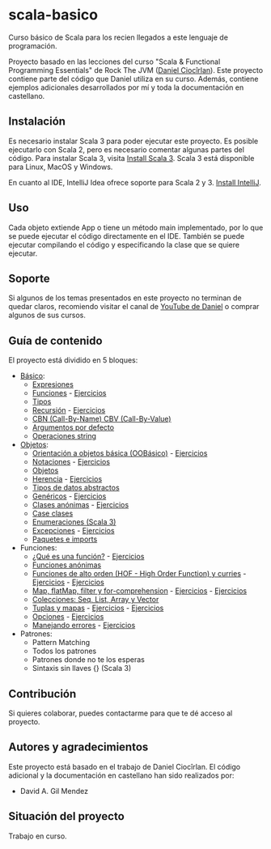 # scala-basico
Curso básico de Scala para los recien llegados a este lenguaje de programación.

Proyecto basado en las lecciones del curso "Scala & Functional Programming Essentials" de Rock The JVM
([Daniel Ciocîrlan](https://github.com/rockthejvm)). Este proyecto contiene parte del código que Daniel utiliza en su
curso. Además, contiene ejemplos adicionales desarrollados por mí y toda la documentación en castellano.

## Instalación

Es necesario instalar Scala 3 para poder ejecutar este proyecto. Es posible ejecutarlo con Scala 2, pero es necesario
comentar algunas partes del código. Para instalar Scala 3, visita
[Install Scala 3](https://scala-lang.org/download/scala3.html). Scala 3 está disponible para Linux, MacOS y Windows.

En cuanto al IDE, IntelliJ Idea ofrece soporte para Scala 2 y 3. [Install IntelliJ](https://www.jetbrains.com/idea/).

## Uso

Cada objeto extiende App o tiene un método main implementado, por lo que se puede ejecutar el código directamente en el
IDE. También se puede ejecutar compilando el código y especificando la clase que se quiere ejecutar.

## Soporte

Si algunos de los temas presentados en este proyecto no terminan de quedar claros, recomiendo visitar el canal de
[YouTube de Daniel](https://www.youtube.com/c/rockthejvm) o comprar algunos de sus cursos.

## Guía de contenido

El proyecto está dividido en 5 bloques:
 - [Básico](https://github.com/dagmendez/scala-basico/tree/main/src/main/scala/lecciones/parte1Basico):
   - [Expresiones](https://github.com/dagmendez/scala-basico/blob/main/src/main/scala/lecciones/parte1Basico/Expresiones.scala)
   - [Funciones](https://github.com/dagmendez/scala-basico/blob/main/src/main/scala/lecciones/parte1Basico/Funciones.scala) - [Ejercicios](https://github.com/dagmendez/scala-basico/blob/main/src/main/scala/ejercicios/parte1Basico/FuncionesEnunciado.scala)
   - [Tipos](https://github.com/dagmendez/scala-basico/blob/main/src/main/scala/lecciones/parte1Basico/Tipos.scala)
   - [Recursión](https://github.com/dagmendez/scala-basico/blob/main/src/main/scala/lecciones/parte1Basico/Recursion.scala) - [Ejercicios](https://github.com/dagmendez/scala-basico/blob/main/src/main/scala/ejercicios/parte1Basico/RecursionEnunciado.scala)
   - [CBN (Call-By-Name) CBV (Call-By-Value)](https://github.com/dagmendez/scala-basico/blob/main/src/main/scala/lecciones/parte1Basico/CBNvsCBV.scala)
   - [Argumentos por defecto](https://github.com/dagmendez/scala-basico/blob/main/src/main/scala/lecciones/parte1Basico/ArgumentosPorDefecto.scala)
   - [Operaciones string](https://github.com/dagmendez/scala-basico/blob/main/src/main/scala/lecciones/parte1Basico/OperacionesStrings.scala)
 - [Objetos]():
   - [Orientación a objetos básica (OOBásico)](https://github.com/dagmendez/scala-basico/blob/main/src/main/scala/lecciones/parte2Objetos/OOBasico.scala) - [Ejercicios](https://github.com/dagmendez/scala-basico/blob/main/src/main/scala/ejercicios/parte2Objetos/OOBasicoEnunciado.scala)
   - [Notaciones](https://github.com/dagmendez/scala-basico/blob/main/src/main/scala/lecciones/parte2Objetos/Notaciones.scala) - [Ejercicios](https://github.com/dagmendez/scala-basico/blob/main/src/main/scala/ejercicios/parte2Objetos/NotacionesEnunciado.scala)
   - [Objetos](https://github.com/dagmendez/scala-basico/blob/main/src/main/scala/lecciones/parte2Objetos/Objetos.scala)
   - [Herencia](https://github.com/dagmendez/scala-basico/blob/main/src/main/scala/lecciones/parte2Objetos/Herencia.scala) - [Ejercicios](https://github.com/dagmendez/scala-basico/blob/main/src/main/scala/ejercicios/parte2Objetos/ColeccionEnunciado.scala)
   - [Tipos de datos abstractos](https://github.com/dagmendez/scala-basico/blob/main/src/main/scala/lecciones/parte2Objetos/TiposDeDatosAbstractos.scala)
   - [Genéricos](https://github.com/dagmendez/scala-basico/blob/main/src/main/scala/lecciones/parte2Objetos/Genericos.scala) - [Ejercicios](https://github.com/dagmendez/scala-basico/blob/main/src/main/scala/ejercicios/parte2Objetos/ColeccionGenericaEnunciado.scala)
   - [Clases anónimas](https://github.com/dagmendez/scala-basico/blob/main/src/main/scala/lecciones/parte2Objetos/ClasesAnonimas.scala) - [Ejercicios](https://github.com/dagmendez/scala-basico/blob/main/src/main/scala/ejercicios/parte2Objetos/ColeccionExtendidaEnunciado.scala)
   - [Case clases](https://github.com/dagmendez/scala-basico/blob/main/src/main/scala/lecciones/parte2Objetos/CaseClasses.scala)
   - [Enumeraciones (Scala 3)](https://github.com/dagmendez/scala-basico/blob/main/src/main/scala/lecciones/parte2Objetos/Enumeraciones.scala)
   - [Excepciones](https://github.com/dagmendez/scala-basico/blob/main/src/main/scala/lecciones/parte2Objetos/Excepciones.scala) - [Ejercicios](https://github.com/dagmendez/scala-basico/blob/main/src/main/scala/ejercicios/parte2Objetos/ExcepcionesEnunciado.scala)
   - [Paquetes e imports](https://github.com/dagmendez/scala-basico/blob/main/src/main/scala/lecciones/parte2Objetos/PaquetesEImports.scala)
 - Funciones:
   - [¿Qué es una función?](https://github.com/dagmendez/scala-basico/blob/main/src/main/scala/lecciones/parte3Funciones/QueEsUnaFuncion.scala) - [Ejercicios](https://github.com/dagmendez/scala-basico/blob/main/src/main/scala/ejercicios/parte3Funciones/ColeccionFuncionalEnunciado.scala)
   - [Funciones anónimas](https://github.com/dagmendez/scala-basico/blob/main/src/main/scala/lecciones/parte3Funciones/FuncionesAnonimas.scala)
   - [Funciones de alto orden (HOF - High Order Function) y curries](https://github.com/dagmendez/scala-basico/blob/main/src/main/scala/lecciones/parte3Funciones/HOFsYCurries.scala) - [Ejercicios](https://github.com/dagmendez/scala-basico/blob/main/src/main/scala/ejercicios/parte3Funciones/HOFsYCurriesEnunciado.scala) - [Ejercicios](https://github.com/dagmendez/scala-basico/blob/main/src/main/scala/ejercicios/parte3Funciones/ColeccionFuncionalExtendidaEnunciado.scala)
   - [Map, flatMap, filter y for-comprehension](https://github.com/dagmendez/scala-basico/blob/main/src/main/scala/lecciones/parte3Funciones/MapFlatMapFilterFor.scala) - [Ejercicios](https://github.com/dagmendez/scala-basico/blob/main/src/main/scala/ejercicios/parte3Funciones/QuizasEnunciado.scala) - [Ejercicios](https://github.com/dagmendez/scala-basico/blob/main/src/main/scala/ejercicios/parte3Funciones/MapFlatMapFilterForEnunciado.scala)
   - [Colecciones: Seq, List, Array y Vector](https://github.com/dagmendez/scala-basico/blob/main/src/main/scala/lecciones/parte3Funciones/Colecciones.scala)
   - [Tuplas y mapas](https://github.com/dagmendez/scala-basico/blob/main/src/main/scala/lecciones/parte3Funciones/TuplasYMapas.scala) - [Ejercicios](https://github.com/dagmendez/scala-basico/blob/main/src/main/scala/ejercicios/parte3Funciones/RedSocialConMapasEnunciado.scala) - [Ejercicios](https://github.com/dagmendez/scala-basico/blob/main/src/main/scala/ejercicios/parte3Funciones/RedSocialModelizadaEnunciado.scala)
   - [Opciones](https://github.com/dagmendez/scala-basico/blob/main/src/main/scala/lecciones/parte3Funciones/Opciones.scala) - [Ejercicios](https://github.com/dagmendez/scala-basico/blob/main/src/main/scala/ejercicios/parte3Funciones/OpcionesEnunciado.scala)
   - [Manejando errores](https://github.com/dagmendez/scala-basico/blob/main/src/main/scala/lecciones/parte3Funciones/ManejandoErrores.scala) - [Ejercicios](https://github.com/dagmendez/scala-basico/blob/main/src/main/scala/ejercicios/parte3Funciones/ManejandoErroresEnunciado.scala)
 - Patrones:
   - Pattern Matching
   - Todos los patrones
   - Patrones donde no te los esperas
   - Sintaxis sin llaves {} (Scala 3)

## Contribución

Si quieres colaborar, puedes contactarme para que te dé acceso al proyecto.

## Autores y agradecimientos

Este proyecto está basado en el trabajo de Daniel Ciocîrlan. El código adicional y la documentación en castellano han
sido realizados por:

- David A. Gil Mendez

## Situación del proyecto

Trabajo en curso.